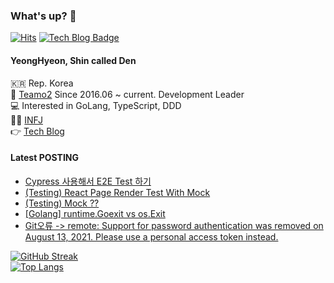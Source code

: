 ### What's up? 👊 
[![Hits](https://hits.seeyoufarm.com/api/count/incr/badge.svg?url=https%3A%2F%2Fgithub.com%2FshinYeongHyeon&count_bg=%2379C83D&title_bg=%23555555&icon=smugmug.svg&icon_color=%23E7E7E7&title=hits&edge_flat=false)](https://hits.seeyoufarm.com) 
[![Tech Blog Badge](https://img.shields.io/badge/dev-blog-lightgrey)](https://den-shin.tistory.com)

#### YeongHyeon, Shin called Den  
🇰🇷 Rep. Korea  
💼 [Teamo2](http://teamo2.kr) Since 2016.06 ~ current. Development Leader  
💻 Interested in GoLang, TypeScript, DDD  
:raising_hand_man: [INFJ](https://www.16personalities.com/ko/%EC%84%B1%EA%B2%A9%EC%9C%A0%ED%98%95-infj)  
👉 [Tech Blog](https://den-shin.tistory.com)  

#### Latest POSTING
<!-- BLOG-POST-LIST:START -->
- [Cypress 사용해서 E2E Test 하기](https://den-shin.tistory.com/70)
- [&lpar;Testing&rpar; React Page Render Test With Mock](https://den-shin.tistory.com/69)
- [&lpar;Testing&rpar; Mock ??](https://den-shin.tistory.com/68)
- [[Golang] runtime.Goexit vs os.Exit](https://den-shin.tistory.com/67)
- [Git오류 -&gt; remote: Support for password authentication was removed on August 13, 2021. Please use a personal access token instead.](https://den-shin.tistory.com/66)
<!-- BLOG-POST-LIST:END -->

[![GitHub Streak](http://github-readme-streak-stats.herokuapp.com?user=shinYeongHyeon&theme=onedark)](https://git.io/streak-stats)   
[![Top Langs](https://github-readme-stats.vercel.app/api/top-langs/?username=shinYeongHyeon&hide=html,css&layout=compact&langs_count=10&exclude_repo=shinYeongHyeon.github.io&theme=onedark)](https://github.com/anuraghazra/github-readme-stats)
